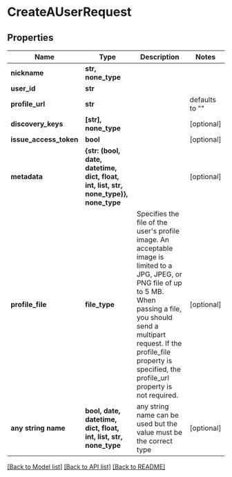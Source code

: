 # CreateAUserRequest


## Properties
Name | Type | Description | Notes
------------ | ------------- | ------------- | -------------
**nickname** | **str, none_type** |  | 
**user_id** | **str** |  | 
**profile_url** | **str** |  | defaults to ""
**discovery_keys** | **[str], none_type** |  | [optional] 
**issue_access_token** | **bool** |  | [optional] 
**metadata** | **{str: (bool, date, datetime, dict, float, int, list, str, none_type)}, none_type** |  | [optional] 
**profile_file** | **file_type** | Specifies the file of the user&#39;s profile image. An acceptable image is limited to a JPG, JPEG, or PNG file of up to 5 MB. When passing a file, you should send a multipart request. If the profile_file property is specified, the profile_url property is not required. | [optional] 
**any string name** | **bool, date, datetime, dict, float, int, list, str, none_type** | any string name can be used but the value must be the correct type | [optional]

[[Back to Model list]](../README.md#documentation-for-models) [[Back to API list]](../README.md#documentation-for-api-endpoints) [[Back to README]](../README.md)


